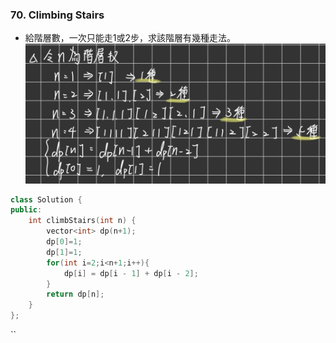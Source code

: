 ### 70. Climbing Stairs
- 給階層數，一次只能走1或2步，求該階層有幾種走法。
![upgit_20241129_1732864640.png](https://raw.githubusercontent.com/kcwc1029/obsidian-upgit-image/main/2024/11/upgit_20241129_1732864640.png)

```cpp
class Solution {
public:
    int climbStairs(int n) {
        vector<int> dp(n+1);
        dp[0]=1;
        dp[1]=1;
        for(int i=2;i<n+1;i++){
            dp[i] = dp[i - 1] + dp[i - 2];
        }
        return dp[n];
    }
};
```

``








